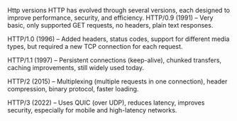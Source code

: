 Http versions
HTTP has evolved through several versions, each designed to improve performance, security, and efficiency.
HTTP/0.9 (1991) – Very basic, only supported GET requests, no headers, plain text responses.

HTTP/1.0 (1996) – Added headers, status codes, support for different media types, but required a new TCP connection for each request.

HTTP/1.1 (1997) – Persistent connections (keep-alive), chunked transfers, caching improvements, still widely used today.

HTTP/2 (2015) – Multiplexing (multiple requests in one connection), header compression, binary protocol, faster loading.

HTTP/3 (2022) – Uses QUIC (over UDP), reduces latency, improves security, especially for mobile and high-latency networks.
